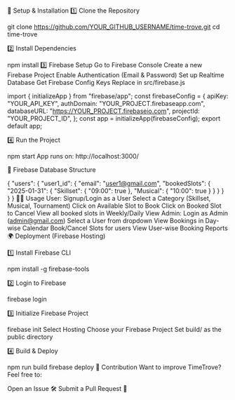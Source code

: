 🚀 Setup & Installation
1️⃣ Clone the Repository

git clone https://github.com/YOUR_GITHUB_USERNAME/time-trove.git
cd time-trove

2️⃣ Install Dependencies

npm install
3️⃣ Firebase Setup
Go to Firebase Console
Create a new Firebase Project
Enable Authentication (Email & Password)
Set up Realtime Database
Get Firebase Config Keys
Replace in src/firebase.js

import { initializeApp } from "firebase/app";
const firebaseConfig = {
  apiKey: "YOUR_API_KEY",
  authDomain: "YOUR_PROJECT.firebaseapp.com",
  databaseURL: "https://YOUR_PROJECT.firebaseio.com",
  projectId: "YOUR_PROJECT_ID",
};
const app = initializeApp(firebaseConfig);
export default app;

4️⃣ Run the Project

npm start
App runs on: http://localhost:3000/

📜 Firebase Database Structure


{
  "users": {
    "user1_id": {
      "email": "user1@gmail.com",
      "bookedSlots": {
        "2025-01-31": {
          "Skillset": { "09:00": true },
          "Musical": { "10:00": true }
        }
      }
    }
  }
}
👨‍💻 Usage
User:
Signup/Login as a User
Select a Category (Skillset, Musical, Tournament)
Click on Available Slot to Book
Click on Booked Slot to Cancel
View all booked slots in Weekly/Daily View
Admin:
Login as Admin (admin@gmail.com)
Select a User from dropdown
View Bookings in Day-wise Calendar
Book/Cancel Slots for users
View User-wise Booking Reports
🌍 Deployment (Firebase Hosting)


1️⃣ Install Firebase CLI

npm install -g firebase-tools

2️⃣ Login to Firebase

firebase login

3️⃣ Initialize Firebase Project

firebase init
Select Hosting
Choose your Firebase Project
Set build/ as the public directory



4️⃣ Build & Deploy

npm run build
firebase deploy
🤝 Contribution
Want to improve TimeTrove? Feel free to:

Open an Issue 🛠
Submit a Pull Request 🚀
